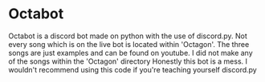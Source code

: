 # Octabot
Octabot is a discord bot made on python with the use of discord.py.
Not every song which is on the live bot is located within 'Octagon'. The three songs are just examples and can be found on youtube. I did not make any of the songs within the 'Octagon' directory
Honestly this bot is a mess. I wouldn't recommend using this code if you're teaching yourself discord.py